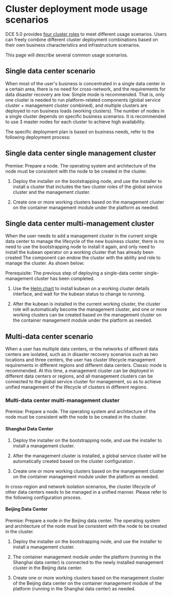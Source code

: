 # Cluster deployment mode usage scenarios

DCE 5.0 provides [four cluster roles](../../kpanda/07UserGuide/Clusters/ClusterRole.md) to meet different usage scenarios. Users can freely combine different cluster deployment combinations based on their own business characteristics and infrastructure scenarios.

This page will describe several common usage scenarios.

## Single data center scenario

When most of the user's business is concentrated in a single data center in a certain area, there is no need for cross-network, and the requirements for data disaster recovery are low. Simple mode is recommended. That is, only one cluster is needed to run platform-related components (global service cluster + management cluster combined), and multiple clusters are deployed to run business loads (working clusters). The number of nodes in a single cluster depends on specific business scenarios. It is recommended to use 3 master nodes for each cluster to achieve high availability.

The specific deployment plan is based on business needs, refer to the following deployment process:

## Single data center single management cluster


Premise: Prepare a node. The operating system and architecture of the node must be consistent with the node to be created in the cluster.

1. Deploy the installer on the bootstrapping node, and use the installer to install a cluster that includes the two cluster roles of the global service cluster and the management cluster.

1. Create one or more working clusters based on the management cluster on the container management module under the platform as needed.

## Single data center multi-management cluster

When the user needs to add a management cluster in the current single data center to manage the lifecycle of the new business cluster, there is no need to use the bootstrapping node to install it again, and only need to install the kubean operator on a working cluster that has already been created The component can endow the cluster with the ability and role to manage the cluster. As shown below:



Prerequisite: The previous step of deploying a single-data center single-management cluster has been completed.

1. Use the [Helm chart](../../kpanda/07UserGuide/helm/README.md) to install kubean on a working cluster details interface, and wait for the kubean status to change to running.

1. After the kubean is installed in the current working cluster, the cluster role will automatically become the management cluster, and one or more working clusters can be created based on the management cluster on the container management module under the platform as needed.

## Multi-data center scenario

When a user has multiple data centers, or the networks of different data centers are isolated, such as in disaster recovery scenarios such as two locations and three centers, the user has cluster lifecycle management requirements in different regions and different data centers. Classic mode is recommended. At this time, a management cluster can be deployed in different data centers or regions, and all management clusters can be connected to the global service cluster for management, so as to achieve unified management of the lifecycle of clusters in different regions.

### Multi-data center multi-management cluster

Premise: Prepare a node. The operating system and architecture of the node must be consistent with the node to be created in the cluster.



#### Shanghai Data Center

1. Deploy the installer on the bootstrapping node, and use the installer to install a management cluster.

1. After the management cluster is installed, a global service cluster will be automatically created based on the cluster configuration <!--link to be added-->.

1. Create one or more working clusters based on the management cluster on the container management module under the platform as needed.

In cross-region and network isolation scenarios, the cluster lifecycle of other data centers needs to be managed in a unified manner. Please refer to the following configuration process.

#### Beijing Data Center

Premise: Prepare a node in the Beijing data center. The operating system and architecture of the node must be consistent with the node to be created in the cluster.

1. Deploy the installer on the bootstrapping node, and use the installer to install a management cluster.

1. The container management module under the platform (running in the Shanghai data center) is connected to the newly installed management cluster in the Beijing data center.

1. Create one or more working clusters based on the management cluster of the Beijing data center on the container management module of the platform (running in the Shanghai data center) as needed.